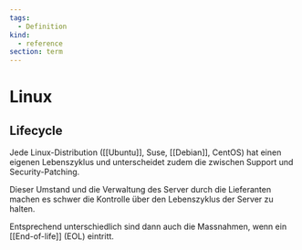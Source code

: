 ```yaml
---
tags:
  - Definition
kind:
  - reference
section: term
---
```


# Linux

## Lifecycle

Jede Linux-Distribution ([[Ubuntu]], Suse, [[Debian]], CentOS) hat einen eigenen Lebenszyklus und unterscheidet zudem die zwischen Support und Security-Patching.

Dieser Umstand und die Verwaltung des Server durch die Lieferanten machen es schwer die Kontrolle über den Lebenszyklus der Server zu halten.

Entsprechend unterschiedlich sind dann auch die Massnahmen, wenn ein [[End-of-life]] (EOL) eintritt.
